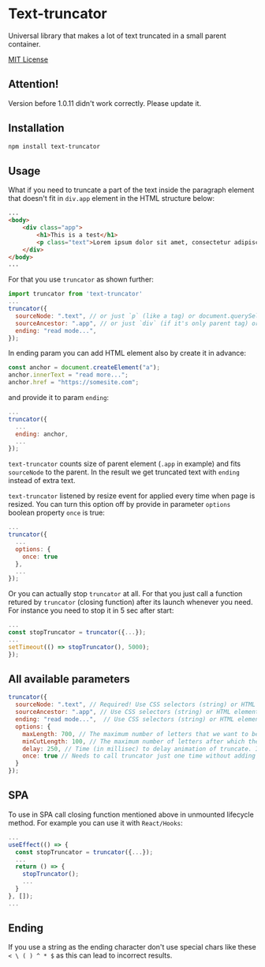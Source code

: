 # Text-truncator

Universal library that makes a lot of text truncated in a small parent container.

[MIT License](LICENSE.txt)

## Attention!
Version before 1.0.11 didn't work correctly. Please update it.

## Installation

```sh
npm install text-truncator
```
## Usage

What if you need to truncate a part of the text inside the paragraph element that doesn't fit in `div.app` element in the HTML structure below:
```html
...
<body>
    <div class="app">
        <h1>This is a test</h1>
        <p class="text">Lorem ipsum dolor sit amet, consectetur adipiscing elit, sed do eiusmod tempor incididunt ut labore et dolore magna aliqua. Ut enim ad minim veniam, quis nostrud exercitation ullamco laboris nisi ut aliquip ex ea commodo consequat. Duis aute irure dolor in reprehenderit in voluptate velit esse cillum dolore eu fugiat nulla pariatur. Excepteur sint occaecat cupidatat non proident, sunt in culpa qui officia deserunt mollit anim id est laborum.</p>
    </div>
</body>
...
```
For that you use `truncator` as shown further:

```js / ts
import truncator from 'text-truncator'
...
truncator({
  sourceNode: ".text", // or just `p` (like a tag) or document.querySelector('.text') - you may provide also HTML element 
  sourceAncestor: ".app", // or just `div` (if it's only parent tag) or document.querySelector('.app')
  ending: "read mode...",
});
```
In ending param you can add HTML element also by create it in advance:
```js
const anchor = document.createElement("a");
anchor.innerText = "read more...";
anchor.href = "https://somesite.com";
```
and provide it to param `ending`:
```js / ts
...
truncator({
  ...
  ending: anchor,
  ...
});
```
`text-truncator` counts size of parent element (`.app` in example) and fits `sourceNode` to the parent. 
In the result we get truncated text with `ending` instead of extra text.

`text-truncator` listened by resize event for applied every time when page is resized. 
You can turn this option off by provide in parameter `options` boolean property `once` is true:
```js / ts
...
truncator({
  ...
  options: {
    once: true
  },
  ...
});
```
Or you can actually stop `truncator` at all. For that you just call a function retured by `truncator` (closing function) after its launch whenever you need.
For instance you need to stop it in 5 sec after start:
```js / ts
...
const stopTruncator = truncator({...});
...
setTimeout(() => stopTruncator(), 5000);
});
```

## All available parameters
```js / ts
truncator({
  sourceNode: ".text", // Required! Use CSS selectors (string) or HTML element with text inside to be truncated.
  sourceAncestor: ".app", // Use CSS selectors (string) or HTML element. By default it equals "body". This is the parent of sourceNode element.
  ending: "read mode...",  // Use CSS selectors (string) or HTML element. By default it equals ... Add instead of truncated text.
  options: {
    maxLength: 700, // The maximum number of letters that we want to be shown before truncate. By default it equals Infinity.
    minCutLength: 100, // The maximum number of letters after which the text completely disappears. By default it equals 50.
    delay: 250, // Time (in millisec) to delay animation of truncate. Inside itself truncator uses the throttling function. By default it equals 100.
    once: true // Needs to call truncator just one time without adding listener to resize event. By default it equals false.
  }
});
```

## SPA
To use in SPA call closing function mentioned above in unmounted lifecycle method.
For example you can use it with `React/Hooks`:
```js / ts
...
useEffect(() => {
  const stopTruncator = truncator({...});
  ...
  return () => {
    stopTruncator();
    ...
  }
}, []);
...
```

## Ending
If you use a string as the ending character don't use special chars like these `< \ ( ) ^ * $` as this can lead to incorrect results.
